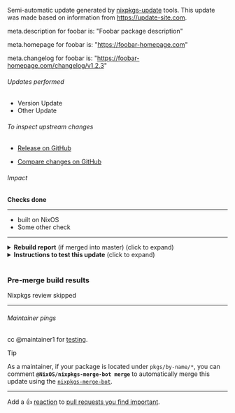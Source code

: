Semi-automatic update generated by [nixpkgs-update](https://github.com/nix-community/nixpkgs-update) tools. This update was made based on information from https://update-site.com.

meta.description for foobar is: "Foobar package description"

meta.homepage for foobar is: "https://foobar-homepage.com"

meta.changelog for foobar is: "https://foobar-homepage.com/changelog/v1.2.3"


###### Updates performed
- Version Update
- Other Update

###### To inspect upstream changes

- [Release on GitHub](https://github.com/foobar/releases)

- [Compare changes on GitHub](https://github.com/foobar/compare)

###### Impact

<b>Checks done</b>

---

- built on NixOS
- Some other check

---

<details>
<summary>
<b>Rebuild report</b> (if merged into master) (click to expand)
</summary>

```
123 total rebuild path(s)
```

</details>

<details>
<summary>
<b>Instructions to test this update</b> (click to expand)
</summary>

---


```
nix-build -A foobar https://github.com/r-ryantm/nixpkgs/archive/af39cf77a0d42a4f6771043ec54221ed.tar.gz
```
Or:
```
nix build github:r-ryantm/nixpkgs/af39cf77a0d42a4f6771043ec54221ed#foobar
```

After you've downloaded or built it, look at the files and if there are any, run the binaries:
```
ls -la /nix/store/some-hash-path
ls -la /nix/store/some-hash-path/bin
```

---

</details>
<br/>



### Pre-merge build results

Nixpkgs review skipped

---

###### Maintainer pings

cc @maintainer1 for [testing](https://github.com/nix-community/nixpkgs-update/blob/main/doc/nixpkgs-maintainer-faq.md#r-ryantm-opened-a-pr-for-my-package-what-do-i-do).

> [!TIP]
> As a maintainer, if your package is located under `pkgs/by-name/*`, you can comment **`@NixOS/nixpkgs-merge-bot merge`** to automatically merge this update using the [`nixpkgs-merge-bot`](https://github.com/NixOS/nixpkgs-merge-bot).

---

Add a :+1: [reaction] to [pull requests you find important].

[reaction]: https://github.blog/2016-03-10-add-reactions-to-pull-requests-issues-and-comments/
[pull requests you find important]: https://github.com/NixOS/nixpkgs/pulls?q=is%3Aopen+sort%3Areactions-%2B1-desc